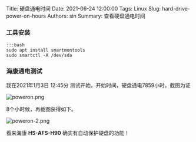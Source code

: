 Title: 硬盘通电时间
Date: 2021-06-24 12:00:00
Tags: Linux
Slug: hard-drive-power-on-hours
Authors: sin
Summary: 查看硬盘通电时间

### 工具安装

    :::bash
    sudo apt install smartmontools
    sudo smartctl -A /dev/sda

### 海康通电测试

我在2021年1月3日 12:45分 测试开始，开始时间，硬盘通电7859小时。截图为证

![poweron.png](https://gitee.com/xuanmingyi/imagebed/raw/master/img/poweron.png)

8个小时候，再截图获得如下。

![poweron-2.png](https://gitee.com/xuanmingyi/imagebed/raw/master/img/18a4d2b569d1d12001fd0b5068c1514.png)

看来海康 **HS-AFS-H90** 确实有自动保护硬盘的功能！

